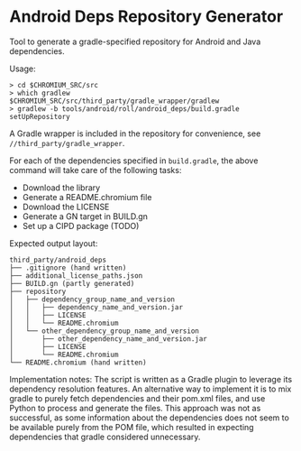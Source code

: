 # Android Deps Repository Generator

Tool to generate a gradle-specified repository for Android and Java
dependencies.

Usage:

```
> cd $CHROMIUM_SRC/src
> which gradlew
$CHROMIUM_SRC/src/third_party/gradle_wrapper/gradlew
> gradlew -b tools/android/roll/android_deps/build.gradle setUpRepository
```

A Gradle wrapper is included in the repository for convenience, see
`//third_party/gradle_wrapper`.

For each of the dependencies specified in `build.gradle`, the above command
will take care of the following tasks:

- Download the library
- Generate a README.chromium file
- Download the LICENSE
- Generate a GN target in BUILD.gn
- Set up a CIPD package (TODO)

Expected output layout:

```
third_party/android_deps
├── .gitignore (hand written)
├── additional_license_paths.json
├── BUILD.gn (partly generated)
├── repository
│   ├── dependency_group_name_and_version
│   │   ├── dependency_name_and_version.jar
│   │   ├── LICENSE
│   │   └── README.chromium
│   └── other_dependency_group_name_and_version
│       ├── other_dependency_name_and_version.jar
│       ├── LICENSE
│       └── README.chromium
└── README.chromium (hand written)
```

Implementation notes:
The script is written as a Gradle plugin to leverage its dependency resolution
features. An alternative way to implement it is to mix gradle to purely fetch
dependencies and their pom.xml files, and use Python to process and generate
the files. This approach was not as successful, as some information about the
dependencies does not seem to be available purely from the POM file, which
resulted in expecting dependencies that gradle considered unnecessary.
